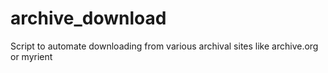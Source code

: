 # archive_download
Script to automate downloading from various archival sites like archive.org or myrient
